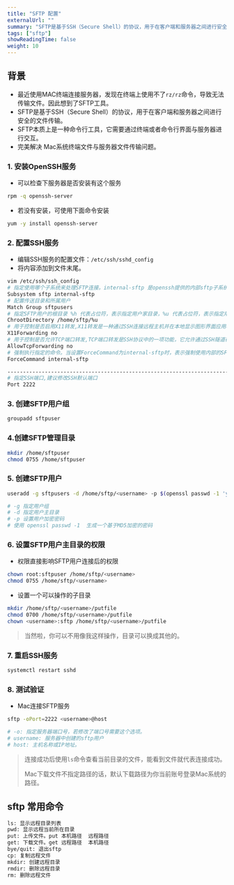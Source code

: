 ```yaml
---
title: "SFTP 配置"
externalUrl: ""
summary: "SFTP是基于SSH（Secure Shell）的协议，用于在客户端和服务器之间进行安全的文件传输。"
tags: ["sftp"]
showReadingTime: false
weight: 10
---
```


## 背景
- 最近使用MAC终端连接服务器，发现在终端上使用不了`rz/rz`命令，导致无法传输文件。因此想到了SFTP工具。
- SFTP是基于SSH（Secure Shell）的协议，用于在客户端和服务器之间进行安全的文件传输。
- SFTP本质上是一种命令行工具，它需要通过终端或者命令行界面与服务器进行交互。
- 完美解决 Mac系统终端文件与服务器文件传输问题。



### 1. 安装OpenSSH服务
- 可以检查下服务器是否安装有这个服务
```bash
rpm -q openssh-server
```
- 若没有安装，可使用下面命令安装
```bash
yum -y install openssh-server
```

### 2. 配置SSH服务
- 编辑SSH服务的配置文件：`/etc/ssh/sshd_config`
- 将内容添加到文件末尾。
```bash
vim /etc/ssh/ssh_config
# 指定使用哪个子系统来处理SFTP连接。internal-sftp 是openssh提供的内部sftp子系统
Subsystem sftp internal-sftp    
# 配置传送目录和所属用户
Match Group sftpusers
# 指定SFTP用户的根目录 %h 代表占位符，表示指定用户家目录，%u 代表占位符，表示指定用户名
ChrootDirectory /home/sftp/%u
# 用于控制是否启用X11转发,X11转发是一种通过SSH连接远程主机并在本地显示图形界面应用程序的功能。
X11Forwarding no
# 用于控制是否允许TCP端口转发,TCP端口转发是SSH协议中的一项功能，它允许通过SSH隧道在远程主机和本地主机之间转发TCP网络连接。
AllowTcpForwarding no
# 强制执行指定的命令。当设置ForceCommand为internal-sftp时，表示强制使用内部的SFTP子系统处理所有SSH连接请求。
ForceCommand internal-sftp

----------------------------------------------------------------------------------------------------------
# 指定SSH端口,建议修改SSH默认端口
Port 2222
```

### 3. 创建SFTP用户组
```bash
groupadd sftpuser
```


### 4.创建SFTP管理目录
```bash
mkdir /home/sftpuser
chmod 0755 /home/sftpuser
```

### 5. 创建SFTP用户
```bash
useradd -g sftpusers -d /home/sftp/<username> -p $(openssl passwd -1 'your passwd') -s /sbin/nologin <username>

# -g 指定用户组
# -d 指定用户主目录
# -p 设置用户加密密码
# 使用 openssl passwd -1  生成一个基于MD5加密的密码
```

### 6. 设置SFTP用户主目录的权限
- 权限直接影响SFTP用户连接后的权限 
```bash
chown root:sftpuser /home/sftp/<username>
chmod 0755 /home/sftp/<username>
```
- 设置一个可以操作的子目录
```bash
mkdir /home/sftp/<username>/putfile
chmod 0700 /home/sftp/<username>/putfile
chown <username>:sftp /home/sftp/<username>/putfile
```
> 当然啦，你可以不用像我这样操作，目录可以换成其他的。


### 7. 重启SSH服务
```bash
systemctl restart sshd
```

### 8. 测试验证
- Mac连接SFTP服务
```bash
sftp -oPort=2222 <username>@host

# -o: 指定服务器端口号，若修改了端口号需要这个选项。
# username: 服务器中创建的sftp用户
# host: 主机名称或IP地址。
```
> 连接成功后使用`ls`命令查看当前目录的文件，能看到文件就代表连接成功。
>
> Mac下载文件不指定路径的话，默认下载路径为你当前账号登录Mac系统的路径。



## sftp 常用命令
```bash
ls: 显示远程目录列表
pwd: 显示远程当前所在目录
put: 上传文件。put 本机路径  远程路径
get: 下载文件。get 远程路径  本机路径
bye/quit: 退出sftp
cp: 复制远程文件 
mkdir: 创建远程目录
rmdir: 删除远程目录
rm: 删除远程文件
```
